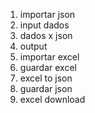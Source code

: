 

1. importar json
2. input dados
3. dados x json
4. output
5. importar excel
6. guardar excel
7. excel to json
8. guardar json
9. excel download